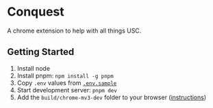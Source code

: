# Conquest

A chrome extension to help with all things USC.

## Getting Started

1. Install node
2. Install pnpm: `npm install -g pnpm`
3. Copy `.env` values from [`.env.sample`](.env.sample)
4. Start development server: `pnpm dev`
5. Add the `build/chrome-mv3-dev` folder to your browser ([instructions](https://docs.plasmo.com/framework))
